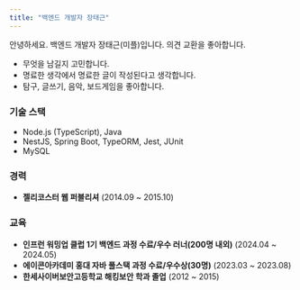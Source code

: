 ```yaml
---
title: "백엔드 개발자 장태근"
---
```


안녕하세요. 백엔드 개발자 장태근(미플)입니다. 의견 교환을 좋아합니다.

- 무엇을 남길지 고민합니다.
- 명료한 생각에서 명료한 글이 작성된다고 생각합니다.
- 탐구, 글쓰기, 음악, 보드게임을 좋아합니다.

### 기술 스택

- Node.js (TypeScript), Java
- NestJS, Spring Boot, TypeORM, Jest, JUnit
- MySQL

### 경력

- **젤리코스터 웹 퍼블리셔** (2014.09 ~ 2015.10)

### 교육

- **인프런 워밍업 클럽 1기 백엔드 과정 수료/우수 러너(200명 내외)** (2024.04 ~ 2024.05)
- **에이콘아카데미 홍대 자바 풀스택 과정 수료/우수상(30명)** (2023.03 ~ 2023.08)
- **한세사이버보안고등학교 해킹보안 학과 졸업** (2012 ~ 2015)
